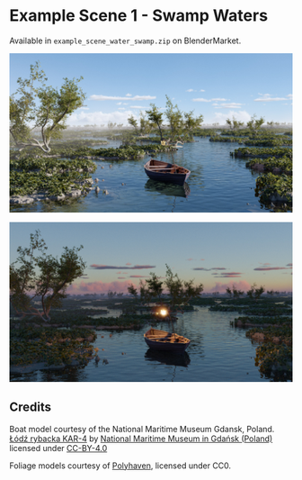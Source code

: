 # Example Scene 1 - Swamp Waters

Available in `example_scene_water_swamp.zip` on BlenderMarket.

![](media/example-scenes/swamp_day.jpg)

![](media/example-scenes/swamp_dawn.jpg)

## Credits

Boat model courtesy of the National Maritime Museum Gdansk, Poland.
[Łódź rybacka KAR-4](https://sketchfab.com/3d-models/odz-rybacka-kar-4-8b734b54064f43fbaebb9467af1909e8) by [National Maritime Museum in Gdańsk (Poland)](https://sketchfab.com/nmm) licensed under [CC-BY-4.0](http://creativecommons.org/licenses/by/4.0/)

Foliage models courtesy of [Polyhaven](https://polyhaven.com/models), licensed under CC0.